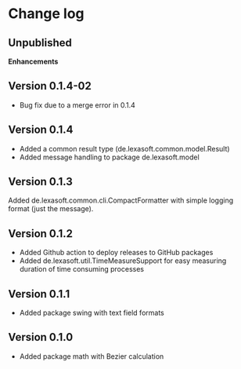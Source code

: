 # Change log

## Unpublished
**Enhancements**

## Version 0.1.4-02
* Bug fix due to a merge error in 0.1.4

## Version 0.1.4
* Added a common result type (de.lexasoft.common.model.Result<T>) 
* Added message handling to package de.lexasoft.model

## Version 0.1.3
Added de.lexasoft.common.cli.CompactFormatter with simple logging format (just the message).

## Version 0.1.2
* Added Github action to deploy releases to GitHub packages
* Added de.lexasoft.util.TimeMeasureSupport<T> for easy measuring duration of time consuming processes

## Version 0.1.1
* Added package swing with text field formats

## Version 0.1.0
* Added package math with Bezier calculation
